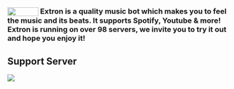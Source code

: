 ### <img align="center" src="https://extronbot.github.io/docs/icon-light.png" width="70px" height="20px"> Extron is a quality music bot which makes you to feel the music and its beats. It supports Spotify, Youtube & more! Extron is running on over 98 servers, we invite you to try it out and hope you enjoy it!

## Support Server
<a href="https://discord.gg/4j8s8gnV7A"><img src="https://discord.com/api/guilds/515604226924085258/widget.png?style=banner2"></a>
